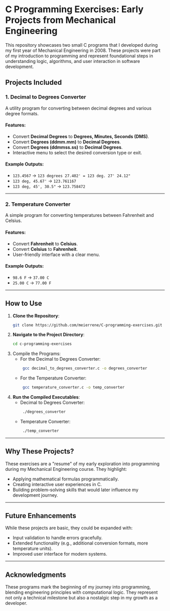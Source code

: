 # C Programming Exercises: Early Projects from Mechanical Engineering

This repository showcases two small C programs that I developed during my first year of Mechanical Engineering in 2008. These projects were part of my introduction to programming and represent foundational steps in understanding logic, algorithms, and user interaction in software development.

## Projects Included

### 1. **Decimal to Degrees Converter**

A utility program for converting between decimal degrees and various degree formats.

#### Features:
- Convert **Decimal Degrees** to **Degrees, Minutes, Seconds (DMS)**.
- Convert **Degrees (ddmm.mm)** to **Decimal Degrees**.
- Convert **Degrees (ddmmss.ss)** to **Decimal Degrees**.
- Interactive menu to select the desired conversion type or exit.

#### Example Outputs:
- `123.4567` → `123 degrees 27.402' = 123 deg. 27' 24.12"`
- `123 deg, 45.67'` → `123.761167`
- `123 deg, 45', 30.5"` → `123.758472`

---

### 2. **Temperature Converter**

A simple program for converting temperatures between Fahrenheit and Celsius.

#### Features:
- Convert **Fahrenheit** to **Celsius**.
- Convert **Celsius** to **Fahrenheit**.
- User-friendly interface with a clear menu.

#### Example Outputs:
- `98.6 F` → `37.00 C`
- `25.00 C` → `77.00 F`

---

## How to Use

1. **Clone the Repository**:
   ```bash
   git clone https://github.com/meierrene/C-programming-exercises.git
   ```
2. **Navigate to the Project Directory**:
   ```bash
   cd c-programming-exercises
   ```
3. Compile the Programs:
   - For the Decimal to Degrees Converter:
     ```bash
      gcc decimal_to_degrees_converter.c -o degrees_converter
     ```
   - For the Temperature Converter:
     ```bash
      gcc temperature_converter.c -o temp_converter
     ```
4. **Run the Compiled Executables**:
   - Decimal to Degrees Converter:
     ```bash
      ./degrees_converter
     ```
   - Temperature Converter:
     ```bash
      ./temp_converter
     ```
---
     
## Why These Projects?
These exercises are a "resume" of my early exploration into programming during my Mechanical Engineering course. They highlight:

- Applying mathematical formulas programmatically.
- Creating interactive user experiences in C.
- Building problem-solving skills that would later influence my development journey.

---

## Future Enhancements
While these projects are basic, they could be expanded with:
- Input validation to handle errors gracefully.
- Extended functionality (e.g., additional conversion formats, more temperature units).
- Improved user interface for modern systems.

---

## Acknowledgments
These programs mark the beginning of my journey into programming, blending engineering principles with computational logic. They represent not only a technical milestone but also a nostalgic step in my growth as a developer.
